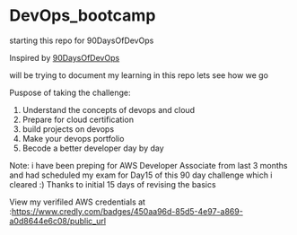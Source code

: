 # DevOps_bootcamp
starting this repo for 90DaysOfDevOps

Inspired by [90DaysOfDevOps](https://github.com/MichaelCade/90DaysOfDevOps) 

will be trying to document my learning in this repo lets see how we go

Puspose of taking the challenge:
1. Understand the concepts of devops and cloud
2. Prepare for cloud certification
3. build projects on devops
4. Make your devops portfolio
5. Becode a better developer day by day

Note: i have been preping for AWS Developer Associate from last 3 months and had scheduled my exam for Day15 of this 90 day challenge which i cleared :)
Thanks to initial 15 days of revising the basics

View my verifiled AWS credentials at :https://www.credly.com/badges/450aa96d-85d5-4e97-a869-a0d8644e6c08/public_url
